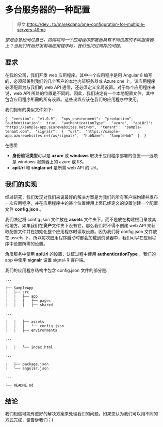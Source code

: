 # 多台服务器的一种配置

> 原文:[https://dev . to/marekdano/one-configuration-for-multiple-servers-49mc](https://dev.to/marekdano/one-configuration-for-multiple-servers-49mc)

*您是否曾经问过自己，如何将同一个应用程序部署到具有不同设置的不同服务器上？当我们开始开发前端应用程序时，我们也问过同样的问题。*

## [](#requirement)要求

在我的公司，我们开发 web 应用程序。其中一个应用程序是用 Angular 8 编写的，必须部署到我们的几个客户的本地内部服务器或 Azure one 上。该应用程序必须配置为与我们的 web API 通信，还必须定义全局设置。对于每个应用程序来说，web API 所处的位置是不同的。因此，我们决定有一个本地配置文件，其中包含应用程序所需的所有设置。这些设置应该在我们的应用程序中使用。

我们拥有的类似文件如下:

```
{  "version":  "v1.0.0",  "ops_environment":  "production",  "authentication":  true,  "authenticationType":  "azure",  "apiUrl":  "https://sample-app.azurewebsites.net/ws",  "tenant":  "sample-tenant.com",  "signalr":  {  "url":  "https://sample-app.azurewebsites.net/ws/signalr",  "hubName":  "SampleHub"  }  } 
```

在哪里

*   **身份验证类型**可以是 **azure** 或 **windows** 取决于应用程序部署的位置——选项是 windows 服务器上的 azure 或 IIS。
*   **apiUrl** 和 **singlar.url** 是所需 web API 的 Url。

## [](#our-implementation)我们的实现

经过研究，我们发现对我们来说最好的解决方案是为我们的所有客户端构建并发布一次应用程序，并在应用程序中的某个位置使用上面已经定义的设置创建一个配置文件 **config.json** 。

我们决定将 config.json 文件放在 **assets** 文件夹下，而不是放在构建根目录或其他地方。如果我们在**资产**文件夹下没有它，那么我们将不得不创建 web API 来获取配置文件并在初始化整个应用程序时读取设置。因为我们将 config.json 文件放在 assets 下，所以每次应用程序启动时都会加载到浏览器中，我们可以在应用程序中设置所需的设置。

角度服务中使用 **apiUrl** 的设置，认证过程中使用 **authenticationType** ，我们的 app 中使用 **signalr** 设置 signal-R 客户端。

我们的应用程序结构中包含 config.json 文件的部分是:

```
...

├── SampleApp
|   ├── src
|   |   ├── app
|   |   |   ├── pages
|   |   |   ├── shared

...

|   |   ├── assets
|   |   |   └── config.json
|   |   ├── environments

...

|   |   └── index.html

...

|   ├── package.json
|   └── angular.json

...

└── README.md 
```

## [](#conclusion)结论

我们相信可能有更好的解决方案来处理我们的问题。如果您认为我们可以用不同的方式完成，请告诉我们；)